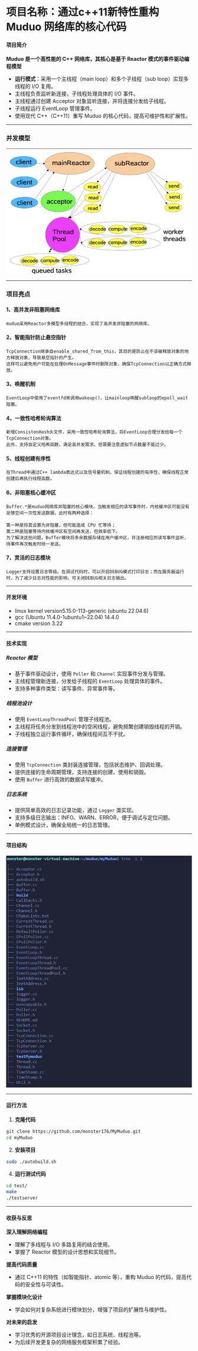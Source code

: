 # **项目名称：通过c++11新特性重构 Muduo 网络库的核心代码**

#### **项目简介**

**Muduo 是一个高性能的 C++ 网络库，其核心是基于 Reactor 模式的事件驱动编程模型**

* **运行模式**：采用一个主线程（main loop）和多个子线程（sub loop）实现多线程的 I/O 复用。
* 主线程负责监听新连接，子线程处理具体的 I/O 事件。
* 主线程通过创建 Acceptor 对象监听连接，并将连接分发给子线程。
* 子线程运行 EventLoop 管理事件。
* 使用现代 C++（C++11）重写 Muduo 的核心代码，提高可维护性和扩展性。

---

### **并发模型**
![alt text](image-1.png)

---

### **项目亮点**

#### 1、高并发非阻塞网络库
    muduo采用Reactor多模型多线程的结合，实现了高并发非阻塞的网络库。

#### 2、智能指针防止悬空指针
    TcpConnection继承自enable_shared_from_this，其目的是防止在不该被释放对象的地方释放对象，导致悬空指针的产生。
    这样可以避免用户可能在处理OnMessage事件时删除对象，确保TcpConnection以正确方式释放。

#### 3、唤醒机制
    EventLoop中使用了eventfd来调用wakeup()，让mainloop唤醒subloop的epoll_wait阻塞。
 
#### 4、一致性哈希轮询算法
    新增ConsistenHash头文件，采用一致性哈希轮询算法，将EventLoop合理分发给每一个TcpConnection对象。
    此外，支持自定义哈希函数，满足高并发需求。但需要注意虚拟节点数量不能过少。

#### 5、线程创建有序性
    在Thread中通过C++ lambda表达式以及信号量机制，保证线程创建的有序性，确保线程正常创建后再执行线程函数。

#### 6、非阻塞核心缓冲区
    Buffer.*是muduo网络库非阻塞的核心模块。当触发相应的读写事件时，内核缓冲区可能没有足够空间一次性发送数据，此时有两种选择：

    第一种是将其设置为非阻塞，但可能造成 CPU 忙等待；
    第二种是阻塞等待内核缓冲区有空间再发送，但效率低下。
    为了解决这些问题，Buffer模块将多余数据存储在用户缓冲区，并注册相应的读写事件监听，待事件再次触发时统一发送。

#### 7、灵活的日志模块
    Logger支持设置日志等级。在调试代码时，可以开启DEBUG模式打印日志；而在服务器运行时，为了减少日志对性能的影响，可关闭DEBUG相关日志输出。

---

#### **开发环境**
* linux kernel version5.15.0-113-generic (ubuntu 22.04.6)
* gcc (Ubuntu 11.4.0-1ubuntu1~22.04) 14.4.0
* cmake version 3.22

---

#### **技术实现**

##### **Reactor 模型**

* 基于事件驱动设计，使用 `Poller` 和 `Channel` 实现事件分发与管理。
* 主线程管理新连接，分发给子线程的 `EventLoop` 处理具体的事件。
* 支持多种事件类型：读写事件、异常事件等。

##### **线程池设计**

* 使用 `EventLoopThreadPool` 管理子线程池。
* 主线程将任务分发到线程池中的空闲线程，避免频繁创建销毁线程的开销。
* 子线程独立运行事件循环，确保线程间互不干扰。

##### **连接管理**

* 使用 `TcpConnection` 类封装连接管理，包括状态维护、回调处理。
* 提供连接的生命周期管理，支持连接的创建、使用和销毁。
* 使用 `Buffer` 进行高效的数据读写缓冲。

##### **日志系统**

* 提供简单高效的日志记录功能，通过 `Logger` 类实现。
* 支持多级日志输出：INFO、WARN、ERROR，便于调试与定位问题。
* 单例模式设计，确保全局统一的日志管理。

---

#### **项目结构**
![alt text](image.png)


---

#### **运行方法**

1. **克隆代码**

```bash
git clone https://github.com/monster176/MyMuduo.git
cd myMuduo
```

2. **安装项目**

```bash
sudo ./autobuild.sh
```

4. **运行测试代码**

```bash
cd test/
make
./testserver
```

---

#### **收获与反思**

**深入理解网络编程**

* 理解了多线程与 I/O 多路复用的结合使用。
* 掌握了 Reactor 模型的设计思想和实现细节。

**提高代码质量**

* 通过 C++11 的特性（如智能指针、atomic 等），重构 Muduo 的代码，提高代码的安全性与可读性。

**掌握模块化设计**

* 学会如何对复杂系统进行模块划分，增强了项目的扩展性与维护性。

**对未来的启发**

* 学习优秀的开源项目设计理念，如日志系统、线程池等。
* 为后续开发更复杂的网络服务框架积累了经验。
